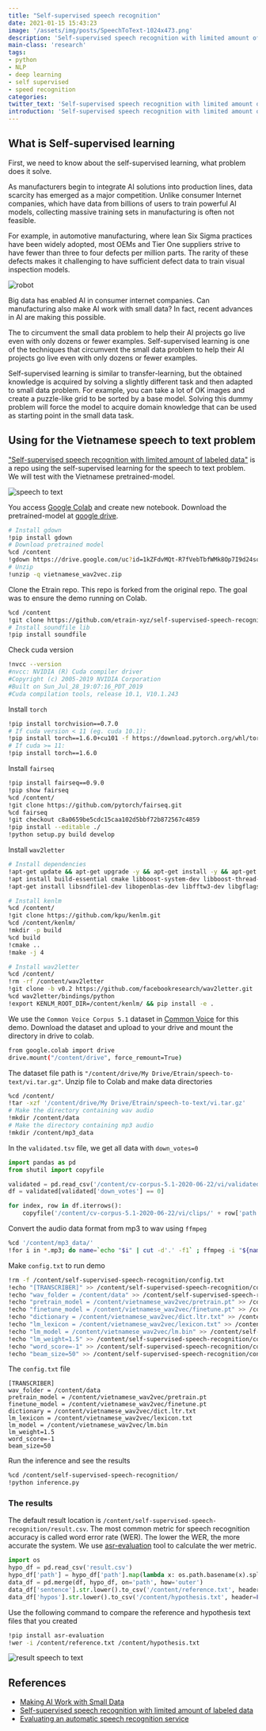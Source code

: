 ```yaml
---
title: "Self-supervised speech recognition"
date: 2021-01-15 15:43:23
image: '/assets/img/posts/SpeechToText-1024x473.png'
description: 'Self-supervised speech recognition with limited amount of labeled data'
main-class: 'research'
tags:
- python
- NLP
- deep learning
- self supervised
- speed recognition
categories:
twitter_text: 'Self-supervised speech recognition with limited amount of labeled data'
introduction: 'Self-supervised speech recognition with limited amount of labeled data'
---
```


## What is Self-supervised learning

First, we need to know about the self-supervised learning, what problem does it solve.

As manufacturers begin to integrate AI solutions into production lines, data scarcity has emerged as a major competition. Unlike consumer Internet companies, which have data from billions of users to train powerful AI models, collecting massive training sets in manufacturing is often not feasible.

For example, in automotive manufacturing, where lean Six Sigma practices have been widely adopted, most OEMs and Tier One suppliers strive to have fewer than three to four defects per million parts. The rarity of these defects makes it challenging to have sufficient defect data to train visual inspection models.

![robot](/assets/img/posts/xrobot_with_books-amatech.png)

Big data has enabled AI in consumer internet companies. Can manufacturing also make AI work with small data? In fact, recent advances in AI are making this possible.

The  to circumvent the small data problem to help their AI projects go live even with only dozens or fewer examples. Self-supervised learning is one of the techniques that circumvent the small data problem to help their AI projects go live even with only dozens or fewer examples.

Self-supervised learning is similar to transfer-learning, but the obtained knowledge is acquired by solving a slightly different task and then adapted to small data problem. For example, you can take a lot of OK images and create a puzzle-like grid to be sorted by a base model. Solving this dummy problem will force the model to acquire domain knowledge that can be used as starting point in the small data task.

## Using for the Vietnamese speech to text problem

["Self-supervised speech recognition with limited amount of labeled data"](https://github.com/mailong25/self-supervised-speech-recognition) is a repo using the self-supervised learning for the speech to text problem. We will test with the Vietnamese pretrained-model.

![speech to text](/assets/img/posts/SpeechToText-1024x473.png)

You access [Google Colab](https://colab.research.google.com) and create new notebook. Download the pretrained-model at [google drive](https://drive.google.com/file/d/1kZFdvMQt-R7fVebTbfWMk8Op7I9d24so/view?usp=sharing).


```bash
# Install gdown
!pip install gdown
# Download pretrained model
%cd /content
!gdown https://drive.google.com/uc?id=1kZFdvMQt-R7fVebTbfWMk8Op7I9d24so
# Unzip
!unzip -q vietnamese_wav2vec.zip
```

Clone the Etrain repo. This repo is forked from the original repo. The goal was to ensure the demo running on Colab.


```bash
%cd /content
!git clone https://github.com/etrain-xyz/self-supervised-speech-recognition.git
# Install soundfile lib
!pip install soundfile
```

Check cuda version

```bash
!nvcc --version
#nvcc: NVIDIA (R) Cuda compiler driver
#Copyright (c) 2005-2019 NVIDIA Corporation
#Built on Sun_Jul_28_19:07:16_PDT_2019
#Cuda compilation tools, release 10.1, V10.1.243
```

Install `torch`

```bash
!pip install torchvision==0.7.0
# If cuda version < 11 (eg. cuda 10.1):
!pip install torch==1.6.0+cu101 -f https://download.pytorch.org/whl/torch_stable.html
# If cuda >= 11:
!pip install torch==1.6.0
```

Install `fairseq`
```bash
!pip install fairseq==0.9.0
!pip show fairseq
%cd /content/
!git clone https://github.com/pytorch/fairseq.git
%cd fairseq
!git checkout c8a0659be5cdc15caa102d5bbf72b872567c4859
!pip install --editable ./
!python setup.py build develop
```

Install `wav2letter`

```bash
# Install dependencies
!apt-get update && apt-get upgrade -y && apt-get install -y && apt-get -y install apt-utils gcc libpq-dev libsndfile-dev
!apt install build-essential cmake libboost-system-dev libboost-thread-dev libboost-program-options-dev libboost-test-dev libeigen3-dev zlib1g-dev libbz2-dev liblzma-dev
!apt-get install libsndfile1-dev libopenblas-dev libfftw3-dev libgflags-dev libgoogle-glog-dev

# Install kenlm
%cd /content/
!git clone https://github.com/kpu/kenlm.git
%cd /content/kenlm/
!mkdir -p build
%cd build
!cmake ..
!make -j 4

# Install wav2letter
%cd /content/
!rm -rf /content/wav2letter
!git clone -b v0.2 https://github.com/facebookresearch/wav2letter.git
%cd wav2letter/bindings/python
!export KENLM_ROOT_DIR=/content/kenlm/ && pip install -e .
```

We use the `Common Voice Corpus 5.1` dataset in [Common Voice](https://commonvoice.mozilla.org/vi/datasets) for this demo. Download the dataset and upload to your drive and mount the directory in drive to colab.

```bash
from google.colab import drive
drive.mount("/content/drive", force_remount=True)
```

The dataset file path is `"/content/drive/My Drive/Etrain/speech-to-text/vi.tar.gz"`. Unzip file to Colab and make data directories


```bash
%cd /content/
!tar -xzf '/content/drive/My Drive/Etrain/speech-to-text/vi.tar.gz'
# Make the directory containing wav audio
!mkdir /content/data
# Make the directory containing mp3 audio
!mkdir /content/mp3_data
```

In the `validated.tsv` file, we get all data with `down_votes=0`

```python
import pandas as pd
from shutil import copyfile

validated = pd.read_csv('/content/cv-corpus-5.1-2020-06-22/vi/validated.tsv', sep='\t', usecols=['path', 'sentence', 'up_votes', 'down_votes'])
df = validated[validated['down_votes'] == 0]

for index, row in df.iterrows():
    copyfile('/content/cv-corpus-5.1-2020-06-22/vi/clips/' + row['path'], '/content/mp3_data/' + row['path'])
```

Convert the audio data format from mp3 to wav using `ffmpeg`

 ```bash
%cd '/content/mp3_data/'
!for i in *.mp3; do name=`echo "$i" | cut -d'.' -f1` ; ffmpeg -i "${name}.mp3" -acodec pcm_s16le -ac 1 -ar 16000 "/content/data/${name}.wav"; done
 ```


Make `config.txt` to run demo

```bash
!rm -f /content/self-supervised-speech-recognition/config.txt
!echo "[TRANSCRIBER]" >> /content/self-supervised-speech-recognition/config.txt
!echo "wav_folder = /content/data" >> /content/self-supervised-speech-recognition/config.txt
!echo "pretrain_model = /content/vietnamese_wav2vec/pretrain.pt" >> /content/self-supervised-speech-recognition/config.txt
!echo "finetune_model = /content/vietnamese_wav2vec/finetune.pt" >> /content/self-supervised-speech-recognition/config.txt
!echo "dictionary = /content/vietnamese_wav2vec/dict.ltr.txt" >> /content/self-supervised-speech-recognition/config.txt
!echo "lm_lexicon = /content/vietnamese_wav2vec/lexicon.txt" >> /content/self-supervised-speech-recognition/config.txt
!echo "lm_model = /content/vietnamese_wav2vec/lm.bin" >> /content/self-supervised-speech-recognition/config.txt
!echo "lm_weight=1.5" >> /content/self-supervised-speech-recognition/config.txt
!echo "word_score=-1" >> /content/self-supervised-speech-recognition/config.txt
!echo "beam_size=50" >> /content/self-supervised-speech-recognition/config.txt
```

The `config.txt` file

```
[TRANSCRIBER]
wav_folder = /content/data
pretrain_model = /content/vietnamese_wav2vec/pretrain.pt
finetune_model = /content/vietnamese_wav2vec/finetune.pt
dictionary = /content/vietnamese_wav2vec/dict.ltr.txt
lm_lexicon = /content/vietnamese_wav2vec/lexicon.txt
lm_model = /content/vietnamese_wav2vec/lm.bin
lm_weight=1.5
word_score=-1
beam_size=50
```

Run the inference and see the results

```bash
%cd /content/self-supervised-speech-recognition/
!python inference.py
```

### The results

The default result location is `/content/self-supervised-speech-recognition/result.csv`. The most common metric for speech recognition accuracy is called word error rate (WER). The lower the WER, the more accurate the system. We use [asr-evaluation](https://github.com/belambert/asr-evaluation) tool to calculate the wer metric.

```python
import os
hypo_df = pd.read_csv('result.csv')
hypo_df['path'] = hypo_df['path'].map(lambda x: os.path.basename(x).split(".wav")[0] + ".mp3")
data_df = pd.merge(df, hypo_df, on='path', how='outer')
data_df['sentence'].str.lower().to_csv('/content/reference.txt', header=False, index=False)
data_df['hypos'].str.lower().to_csv('/content/hypothesis.txt', header=False, index=False)
```

Use the following command to compare the reference and hypothesis text files that you created
```bash
!pip install asr-evaluation
!wer -i /content/reference.txt /content/hypothesis.txt
```

![result speech to text](/assets/img/posts/result-speech2text.png)


## References
- [Making AI Work with Small Data](https://www.industryweek.com/technology-and-iiot/digital-tools/article/21122846/making-ai-work-with-small-data)
- [Self-supervised speech recognition with limited amount of labeled data](https://github.com/mailong25/self-supervised-speech-recognition)
- [Evaluating an automatic speech recognition service](https://aws.amazon.com/blogs/machine-learning/evaluating-an-automatic-speech-recognition-service/)


